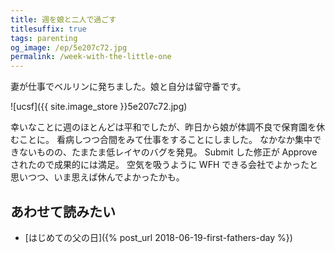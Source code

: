 ```yaml
---
title: 週を娘と二人で過ごす
titlesuffix: true
tags: parenting
og_image: /ep/5e207c72.jpg
permalink: /week-with-the-little-one
---
```


妻が仕事でベルリンに発ちました。娘と自分は留守番です。

![ucsf]({{ site.image_store }}5e207c72.jpg)

幸いなことに週のほとんどは平和でしたが、昨日から娘が体調不良で保育園を休むことに。
看病しつつ合間をみて仕事をすることにしました。
なかなか集中できないものの、たまたま低レイヤのバグを発見。
Submit した修正が Approve されたので成果的には満足。
空気を吸うように WFH できる会社でよかったと思いつつ、いま思えば休んでよかったかも。

## あわせて読みたい

- [はじめての父の日]({% post_url 2018-06-19-first-fathers-day %})
